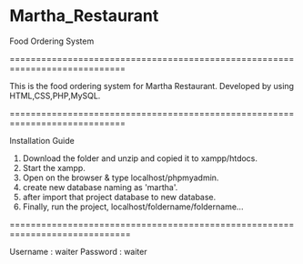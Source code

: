 # Martha_Restaurant
Food Ordering System

============================================================================

This is the food ordering system for Martha Restaurant. Developed by using HTML,CSS,PHP,MySQL. 

============================================================================

Installation Guide

01. Download the folder and unzip and copied it to xampp/htdocs.
02. Start the xampp. 
03. Open on the browser & type localhost/phpmyadmin.
04. create new database naming as 'martha'.
05. after import that project database to new database.
06. Finally, run the project, localhost/foldername/foldername...

=============================================================================

Username : waiter
Password : waiter